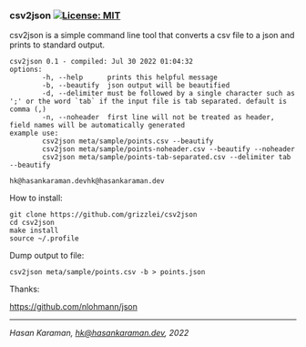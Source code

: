 ### csv2json [![License: MIT](https://img.shields.io/badge/License-MIT-yellow.svg)](https://opensource.org/licenses/MIT)

csv2json is a simple command line tool that converts a csv file to a json and prints to standard output.

```
csv2json 0.1 - compiled: Jul 30 2022 01:04:32
options:
        -h, --help      prints this helpful message
        -b, --beautify  json output will be beautified
        -d, --delimiter must be followed by a single character such as ';' or the word `tab` if the input file is tab separated. default is comma (,)
        -n, --noheader  first line will not be treated as header, field names will be automatically generated
example use:
        csv2json meta/sample/points.csv --beautify
        csv2json meta/sample/points-noheader.csv --beautify --noheader
        csv2json meta/sample/points-tab-separated.csv --delimiter tab --beautify

hk@hasankaraman.devhk@hasankaraman.dev
```

How to install:
```
git clone https://github.com/grizzlei/csv2json
cd csv2json
make install
source ~/.profile
```
Dump output to file:
```
csv2json meta/sample/points.csv -b > points.json
```

Thanks:

https://github.com/nlohmann/json

---

_Hasan Karaman, hk@hasankaraman.dev, 2022_